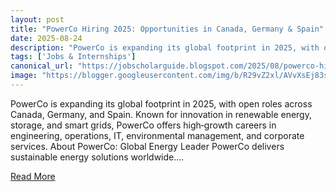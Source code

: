 ```yaml
---
layout: post
title: "PowerCo Hiring 2025: Opportunities in Canada, Germany & Spain"
date: 2025-08-24
description: "PowerCo is expanding its global footprint in 2025, with open roles across Canada, Germany, and Spain. Known for innovation in renewable energy, storage, and smart grids, PowerCo offers high‑growth careers in engineering, operations, IT, environmental management, and corporate services. About PowerCo: Global Energy Leader PowerCo delivers sustainable energy solutions worldwide...."
tags: ['Jobs & Internships']
canonical_url: "https://jobscholarguide.blogspot.com/2025/08/powerco-hiring-2025-opportunities-in.html"
image: "https://blogger.googleusercontent.com/img/b/R29vZ2xl/AVvXsEj83se2C_MwjzDzq_Z7uOd3jjNwpFB2uQaU6Vae-OsHCB8NJT199H7JWq4yamVjs2cIEe3SbaHxANg2pEa9aqkZFY0OSmieMpUyAIzab6tv4PeFl3z0kManx_bmhLyyl7u92ODeFzCC6XkyQxOcfwaJg_ewX0ecs__TfuKIqqbmz6qfvTjXidG30UiMxGNd/s72-c/1000289727.webp"
---
```


PowerCo is expanding its global footprint in 2025, with open roles across Canada, Germany, and Spain. Known for innovation in renewable energy, storage, and smart grids, PowerCo offers high‑growth careers in engineering, operations, IT, environmental management, and corporate services. About PowerCo: Global Energy Leader PowerCo delivers sustainable energy solutions worldwide....

<a href="https://jobscholarguide.blogspot.com/2025/08/powerco-hiring-2025-opportunities-in.html" class="read-more-btn" target="_blank">Read More</a>
